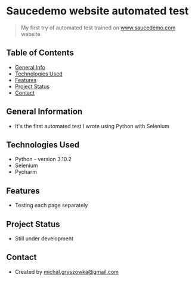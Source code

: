 # Saucedemo website automated test
> My first try of automated test trained on www.saucedemo.com website

## Table of Contents
* [General Info](#general-information)
* [Technologies Used](#technologies-used)
* [Features](#features)
* [Project Status](#project-status)
* [Contact](#contact)


## General Information
- It's the first automated test I wrote using Python with Selenium


## Technologies Used
- Python - version 3.10.2
- Selenium
- Pycharm


## Features
- Testing each page separately


## Project Status
- Still under development


## Contact
- Created by michal.gryszowka@gmail.com
